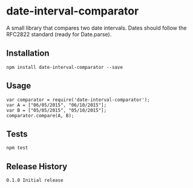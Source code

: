 date-interval-comparator
========================

A small library that compares two date intervals. Dates should follow the RFC2822 standard (ready for Date.parse).

## Installation

	npm install date-interval-comparator --save

## Usage

	var comparator = require('date-interval-comparator');
	var A = ["06/05/2015", "06/10/2015"];
	var B = ["05/05/2015", "05/10/2015"];
	comparator.compare(A, B);

## Tests

	npm test

## Release History

  	0.1.0 Initial release